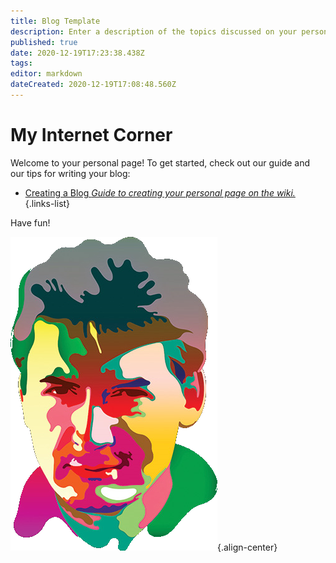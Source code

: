 ```yaml
---
title: Blog Template
description: Enter a description of the topics discussed on your personal page.
published: true
date: 2020-12-19T17:23:38.438Z
tags: 
editor: markdown
dateCreated: 2020-12-19T17:08:48.560Z
---
```


# My Internet Corner

Welcome to your personal page! To get started, check out our guide and our tips for writing your blog:

- [Creating a Blog *Guide to creating your personal page on the wiki.*](https://www.supermemo.wiki/en/blogs/creating-a-blog)
{.links-list}

Have fun!

![piotr_wozniak_icon.png](/supermemo/piotr_wozniak_icon.png){.align-center}
